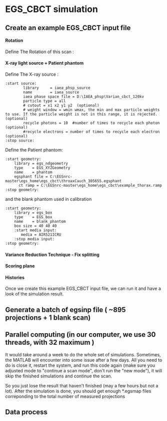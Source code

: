 # EGS_CBCT simulation 

## Create an example EGS_CBCT input file

#### Rotation 

Define The Rotation of this scan :

#### X-ray light source + Patient phantom

Define The X-ray source :

```
:start source:
		library 	= iaea_phsp_source
		name 		= iaea_source
		iaea phase space file = D:\IAEA_phsp\Varian_cbct_120kv 
		particle type = all
		# cutout = x1 x2 y1 y2  (optional)
		# weight window = wmin wmax, the min and max particle weights to use. If the particle weight is not in this range, it is rejected. (optional)
		recycle photons = 10  #number of times to recycle each photon (optional)
		#recycle electrons = number of times to recycle each electron (optional)
:stop source:
```


Define the Patient phantom: 

```
:start geometry:
    library = egs_ndgeometry
    type    = EGS_XYZGeometry
    name    = phantom
    egsphant file = C:\EGSnrc-master\egs_home\egs_cbct\throaxCauch_305655.egsphant
	  ct ramp = C:\EGSnrc-master\egs_home\egs_cbct\example_thorax.ramp
:stop geometry:
```
and the blank phantom used in calibration
```
:start geometry:
    library = egs_box
    type    = EGS_box
    name    = blank_phantom
    box size = 40 40 40
    :start media input:
       media = AIR521ICRU
    :stop media input:
:stop geometry:
```

#### Variance Reduction Technique - Fix splitting

#### Scoring plane

#### Histories

Once we create this example EGS_CBCT input file, we can run it and have a look of the simulation result.

## Generate a batch of egsinp file ( ~895 projections + 1 blank scan)

## Parallel computing (in our computer, we use 30 threads, with 32 maximum )

It would take around a week to do the whole set of simulations. Sometimes, the MATLAB will encounter into some issue after a few days. 
All you need to do is close it, restart the system, and run this code again (make sure you adjusted mode to "continue a scan mode", don't run the "new mode"), it will skip the finished simulations and continue the scan. 

So you just lose the result that haven't finished (may a few hours but not a lot). After the simulation is done, you should get enough \*.egsmap files correponding to the total number of measured projections

## Data process 
